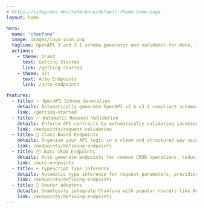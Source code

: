```yaml
---
# https://vitepress.dev/reference/default-theme-home-page
layout: home

hero:
  name: "chanfana"
  image: images/logo-icon.png
  tagline: OpenAPI 3 and 3.1 schema generator and validator for Hono, itty-router and more!
  actions:
    - theme: brand
      text: Getting Started
      link: /getting-started
    - theme: alt
      text: Auto Endpoints
      link: /auto-endpoints

features:
  - title: ✨ OpenAPI Schema Generation
    details: Automatically generate OpenAPI v3 & v3.1 compliant schemas from your TypeScript API endpoint definitions.
    link: /getting-started
  - title: ✅ Automatic Request Validation
    details: Enforce API contracts by automatically validating incoming requests against your defined schemas.
    link: /endpoints/request-validation
  - title: 🚀 Class-Based Endpoints
    details: Organize your API logic in a clean and structured way using class-based endpoints, promoting code reusability.
    link: /endpoints/defining-endpoints
  - title: 📦 Auto CRUD Endpoints
    details: Auto generate endpoints for common CRUD operations, reducing boilerplate.
    link: /auto-endpoints
  - title: ⌨️ TypeScript Type Inference
    details: Automatic type inference for request parameters, providing a type-safe and developer-friendly experience.
    link: /endpoints/defining-endpoints
  - title: 🔌 Router Adapters
    details: Seamlessly integrate Chanfana with popular routers like Hono and itty-router.
    link: /endpoints/defining-endpoints
---
```

